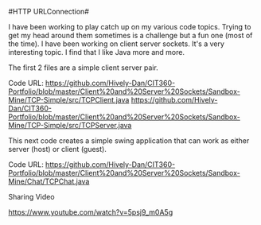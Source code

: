 #HTTP URLConnection#

I have been working to play catch up on my various code topics.
Trying to get my head around them sometimes is a challenge but a fun one (most of the time).
I have been working on client server sockets.  It's a very interesting topic.  I find that I like Java
more and more.

The first 2 files are a simple client server pair.

Code URL:
https://github.com/Hively-Dan/CIT360-Portfolio/blob/master/Client%20and%20Server%20Sockets/Sandbox-Mine/TCP-Simple/src/TCPClient.java
https://github.com/Hively-Dan/CIT360-Portfolio/blob/master/Client%20and%20Server%20Sockets/Sandbox-Mine/TCP-Simple/src/TCPServer.java

This next code creates a simple swing application that can work as either server (host) or client (guest).

Code URL:
https://github.com/Hively-Dan/CIT360-Portfolio/blob/master/Client%20and%20Server%20Sockets/Sandbox-Mine/Chat/TCPChat.java

Sharing Video

https://www.youtube.com/watch?v=5psj9_m0A5g
